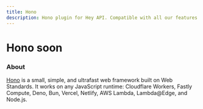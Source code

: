 ```yaml
---
title: Hono
description: Hono plugin for Hey API. Compatible with all our features.
---
```


<script setup lang="ts">
import FeatureStatus from '@components/FeatureStatus.vue';
</script>

# Hono <span data-soon>soon</span>

<FeatureStatus issueNumber=1483 name="Hono" />

### About

[Hono](https://hono.dev) is a small, simple, and ultrafast web framework built on Web Standards. It works on any JavaScript runtime: Cloudflare Workers, Fastly Compute, Deno, Bun, Vercel, Netlify, AWS Lambda, Lambda@Edge, and Node.js.

<!--@include: ../../partials/sponsors.md-->
